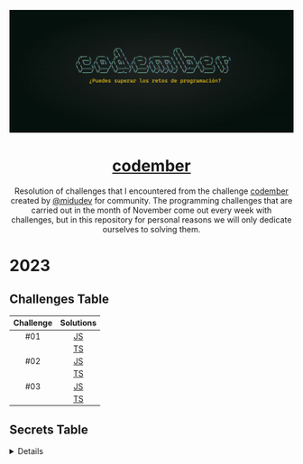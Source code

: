 <div align="center">

![Codember](./images/codember.webp)

# [codember](https://codember.dev)

Resolution of challenges that I encountered from the challenge [codember](https://codember.dev/) created by [@midudev](https://github.com/midudev/) for community.
The programming challenges that are carried out in the month of November come out every week with challenges, but in this repository for personal reasons we will only dedicate ourselves to solving them.

</div>

# 2023

## Challenges Table

|                                        Challenge                                         |            Solutions             |
| :--------------------------------------------------------------------------------------: | :------------------------------: |
|                                           #01                                            | [JS](2023/challenge01/index.js)  | 
|                                                                                          | [TS](2023/challenge01/index.ts)  |
|                                           #02                                            | [JS](2023/challenge02/index.js)  |
|                                                                                          | [TS](2023/challenge02/index.ts)  |
|                                           #03                                            | [JS](2023/challenge03/index.js)  |
|                                                                                          | [TS](2023/challenge03/index.ts)  |

## Secrets Table

<details>
#### 👽 1) Konami code

- Just type de keys.

⬆️, ⬆️, ⬇️, ⬇️, ⬅️, ➡️, ⬅️, ➡️, B, A

#### 🧑🏻‍🦲 2) Say my name

- La persona es el CEO de una importante empresa de hosting que empieza con V y termina con l.
- The answer is: submit rauch 

#### 📅 3) The special date

- Have a new use command `mail`.
- To read each mail use command `mail <id>`.
- Answer each mail, is easy

#### 🎊 4) Confeti

- Type the command confetti a lot of times

#### 🪄 5) Magia!

- Read the  `CHANGELOG.txt` to have a clue of the secrets.
- Type abracadabra in command line, just the word.
#### 🟧 6) New Email

- Use the command `mail`.
- Read each with command `mail <id>`.
- Send the answer with command: `submit <respuesta>`.
- submit html is the answer.
#### 🪄  7) Barrel

- Use the command `do barrel roll`
#### 🪄  7) New Email

- Use the command `mail`.
- Read each with command `mail 3`.
- Send the answer with command: `sudo imgjjpzdbmrw`.
- `submit majortom`.
#### 🧑🏻‍🦲 7) OpenAi, Sam Altman

- Use the command `$ submit altman`.
</details>